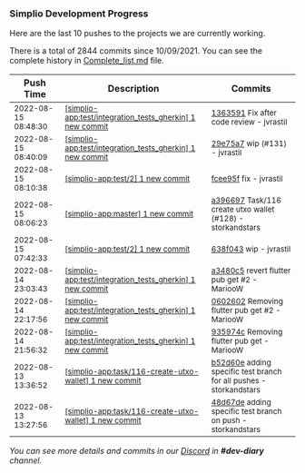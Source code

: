 
### Simplio Development Progress

Here are the last 10 pushes to the projects we are currently working.

There is a total of 2844 commits since 10/09/2021. You can see the complete history in
 [Complete_list.md](Complete_list.md) file.

| Push Time | Description | Commits |
| --- | --- | --- |
| <sub>2022-08-15 08:48:30</sub> | <sub>[[simplio-app:test/integration\_tests\_gherkin] 1 new commit](https://github.com/SimplioOfficial/simplio-app/commit/136359189a65303db21c6c3ca517673761014a08)</sub> | <sub>[1363591](https://github.com/SimplioOfficial/simplio-app/commit/136359189a65303db21c6c3ca517673761014a08) Fix after code review - jvrastil</sub> |
| <sub>2022-08-15 08:40:09</sub> | <sub>[[simplio-app:test/integration\_tests\_gherkin] 1 new commit](https://github.com/SimplioOfficial/simplio-app/commit/29e75a7fcf28f9844b511c879b737a29e9126797)</sub> | <sub>[29e75a7](https://github.com/SimplioOfficial/simplio-app/commit/29e75a7fcf28f9844b511c879b737a29e9126797) wip (#131) - jvrastil</sub> |
| <sub>2022-08-15 08:10:38</sub> | <sub>[[simplio-app:test/2] 1 new commit](https://github.com/SimplioOfficial/simplio-app/commit/fcee95f0978f38bf3cd68b1f8c1af6124bccea2d)</sub> | <sub>[fcee95f](https://github.com/SimplioOfficial/simplio-app/commit/fcee95f0978f38bf3cd68b1f8c1af6124bccea2d) fix - jvrastil</sub> |
| <sub>2022-08-15 08:06:23</sub> | <sub>[[simplio-app:master] 1 new commit](https://github.com/SimplioOfficial/simplio-app/commit/a3966974722736d48e262a7a7038bac6b0a4c42f)</sub> | <sub>[a396697](https://github.com/SimplioOfficial/simplio-app/commit/a3966974722736d48e262a7a7038bac6b0a4c42f) Task/116 create utxo wallet (#128) - storkandstars</sub> |
| <sub>2022-08-15 07:42:33</sub> | <sub>[[simplio-app:test/2] 1 new commit](https://github.com/SimplioOfficial/simplio-app/commit/638f043c2847fdbdcddc06c016e8d3aff2f5bc24)</sub> | <sub>[638f043](https://github.com/SimplioOfficial/simplio-app/commit/638f043c2847fdbdcddc06c016e8d3aff2f5bc24) wip - jvrastil</sub> |
| <sub>2022-08-14 23:03:43</sub> | <sub>[[simplio-app:test/integration\_tests\_gherkin] 1 new commit](https://github.com/SimplioOfficial/simplio-app/commit/a3480c5361625d76b4a9289c8a0ca7e4f14168f5)</sub> | <sub>[a3480c5](https://github.com/SimplioOfficial/simplio-app/commit/a3480c5361625d76b4a9289c8a0ca7e4f14168f5) revert flutter pub get #2 - MariooW</sub> |
| <sub>2022-08-14 22:17:56</sub> | <sub>[[simplio-app:test/integration\_tests\_gherkin] 1 new commit](https://github.com/SimplioOfficial/simplio-app/commit/0602602096bcef00213dbb63b070c94fa1898aa8)</sub> | <sub>[0602602](https://github.com/SimplioOfficial/simplio-app/commit/0602602096bcef00213dbb63b070c94fa1898aa8) Removing flutter pub get #2 - MariooW</sub> |
| <sub>2022-08-14 21:56:32</sub> | <sub>[[simplio-app:test/integration\_tests\_gherkin] 1 new commit](https://github.com/SimplioOfficial/simplio-app/commit/935974cf1653e1ce58d4700fce27067dcc6de02b)</sub> | <sub>[935974c](https://github.com/SimplioOfficial/simplio-app/commit/935974cf1653e1ce58d4700fce27067dcc6de02b) Removing flutter pub get - MariooW</sub> |
| <sub>2022-08-13 13:36:52</sub> | <sub>[[simplio-app:task/116\-create\-utxo\-wallet] 1 new commit](https://github.com/SimplioOfficial/simplio-app/commit/b52d60eff530ac1f0a3adb0d7428dba4fa22d518)</sub> | <sub>[b52d60e](https://github.com/SimplioOfficial/simplio-app/commit/b52d60eff530ac1f0a3adb0d7428dba4fa22d518) adding specific test branch for all pushes - storkandstars</sub> |
| <sub>2022-08-13 13:27:56</sub> | <sub>[[simplio-app:task/116\-create\-utxo\-wallet] 1 new commit](https://github.com/SimplioOfficial/simplio-app/commit/48d67de5c38772efdd99185dd546d2df36d0cd85)</sub> | <sub>[48d67de](https://github.com/SimplioOfficial/simplio-app/commit/48d67de5c38772efdd99185dd546d2df36d0cd85) adding specific test branch on push - storkandstars</sub> |

_You can see more details and commits in our [Discord](https://discord.gg/aKhjuwZmdP) in **#dev-diary** channel._
